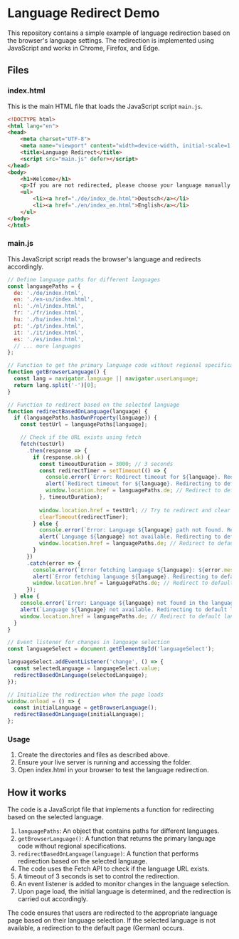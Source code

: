 # Language Redirect Demo
This repository contains a simple example of language redirection based on the browser's language settings. The redirection is implemented using JavaScript and works in Chrome, Firefox, and Edge.


## Files

### index.html
This is the main HTML file that loads the JavaScript script `main.js`.

```html
<!DOCTYPE html>
<html lang="en">
<head>
    <meta charset="UTF-8">
    <meta name="viewport" content="width=device-width, initial-scale=1.0">
    <title>Language Redirect</title>
    <script src="main.js" defer></script>
</head>
<body>
    <h1>Welcome</h1>
    <p>If you are not redirected, please choose your language manually.</p>
    <ul>
        <li><a href="./de/index_de.html">Deutsch</a></li>
        <li><a href="./en/index_en.html">English</a></li>
    </ul>
</body>
</html>

```

### main.js
This JavaScript script reads the browser's language and redirects accordingly.

```js
// Define language paths for different languages
const languagePaths = {
  de: './de/index.html',
  en: './en-us/index.html',
  nl: './nl/index.html',
  fr: './fr/index.html',
  hu: './hu/index.html',
  pt: './pt/index.html',
  it: './it/index.html',
  es: './es/index.html',
  // ... more languages
};

// Function to get the primary language code without regional specifications
function getBrowserLanguage() {
  const lang = navigator.language || navigator.userLanguage;
  return lang.split('-')[0];
}

// Function to redirect based on the selected language
function redirectBasedOnLanguage(language) {
  if (languagePaths.hasOwnProperty(language)) {
    const testUrl = languagePaths[language];

    // Check if the URL exists using fetch
    fetch(testUrl)
      .then(response => {
        if (response.ok) {
          const timeoutDuration = 3000; // 3 seconds
          const redirectTimer = setTimeout(() => {
            console.error(`Error: Redirect timeout for ${language}. Redirecting to default language.`);
            alert(`Redirect timeout for ${language}. Redirecting to default language.`);
            window.location.href = languagePaths.de; // Redirect to default language (German)
          }, timeoutDuration);
          
          window.location.href = testUrl; // Try to redirect and clear the timeout if successful
          clearTimeout(redirectTimer);
        } else {
          console.error(`Error: Language ${language} path not found. Redirecting to default language.`);
          alert(`Language ${language} not available. Redirecting to default language.`);
          window.location.href = languagePaths.de; // Redirect to default language (German)
        }
      })
      .catch(error => {
        console.error(`Error fetching language ${language}: ${error.message}. Redirecting to default language.`);
        alert(`Error fetching language ${language}. Redirecting to default language.`);
        window.location.href = languagePaths.de; // Redirect to default language (German)
      });
  } else {
    console.error(`Error: Language ${language} not found in the languagePaths object`);
    alert(`Language ${language} not available. Redirecting to default language.`);
    window.location.href = languagePaths.de; // Redirect to default language (German)
  }
}

// Event listener for changes in language selection
const languageSelect = document.getElementById('languageSelect');

languageSelect.addEventListener('change', () => {
  const selectedLanguage = languageSelect.value;
  redirectBasedOnLanguage(selectedLanguage);
});

// Initialize the redirection when the page loads
window.onload = () => {
  const initialLanguage = getBrowserLanguage();
  redirectBasedOnLanguage(initialLanguage);
};
```

### Usage
1. Create the directories and files as described above.
2. Ensure your live server is running and accessing the folder.
3. Open index.html in your browser to test the language redirection.

## How it works
The code is a JavaScript file that implements a function for redirecting based on the selected language.

1. `languagePaths`: An object that contains paths for different languages.
2. `getBrowserLanguage()`: A function that returns the primary language code without regional specifications.
3. `redirectBasedOnLanguage(language)`: A function that performs redirection based on the selected language.
4. The code uses the Fetch API to check if the language URL exists.
5. A timeout of 3 seconds is set to control the redirection.
6. An event listener is added to monitor changes in the language selection.
7. Upon page load, the initial language is determined, and the redirection is carried out accordingly.

The code ensures that users are redirected to the appropriate language page based on their language selection. If the selected language is not available, a redirection to the default page (German) occurs.